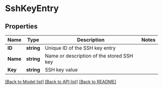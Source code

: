 # SshKeyEntry

## Properties

Name | Type | Description | Notes
------------ | ------------- | ------------- | -------------
**ID** | **string** | Unique ID of the SSH key entry | 
**Name** | **string** | Name or description of the stored SSH key | 
**Key** | **string** | SSH key value | 

[[Back to Model list]](../README.md#documentation-for-models) [[Back to API list]](../README.md#documentation-for-api-endpoints) [[Back to README]](../README.md)


